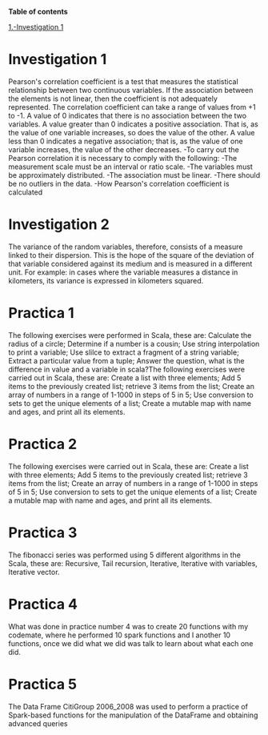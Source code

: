 **Table of contents**

[1.-Investigation 1](#Investigation-1) 

# Investigation 1
Pearson's correlation coefficient is a test that measures the statistical relationship between two continuous variables. If the association between the elements is not linear, then the coefficient is not adequately represented.
The correlation coefficient can take a range of values ​​from +1 to -1. A value of 0 indicates that there is no association between the two variables. A value greater than 0 indicates a positive association. That is, as the value of one variable increases, so does the value of the other. A value less than 0 indicates a negative association; that is, as the value of one variable increases, the value of the other decreases.
-To carry out the Pearson correlation it is necessary to comply with the following:
-The measurement scale must be an interval or ratio scale.
-The variables must be approximately distributed.
-The association must be linear.
-There should be no outliers in the data.
-How Pearson's correlation coefficient is calculated

# Investigation 2
The variance of the random variables, therefore, consists of a measure linked to their dispersion. This is the hope of the square of the deviation of that variable considered against its medium and is measured in a different unit. For example: in cases where the variable measures a distance in kilometers, its variance is expressed in kilometers squared.

# Practica 1
The following exercises were performed in Scala, these are: Calculate the radius of a circle; Determine if a number is a cousin; Use string interpolation to print a variable; Use slilce to extract a fragment of a string variable; Extract a particular value from a tuple; Answer the question, what is the difference in value and a variable in scala?The following exercises were carried out in Scala, these are: Create a list with three elements; Add 5 items to the previously created list; retrieve 3 items from the list; Create an array of numbers in a range of 1-1000 in steps of 5 in 5; Use conversion to sets to get the unique elements of a list; Create a mutable map with name and ages, and print all its elements.

# Practica 2
The following exercises were carried out in Scala, these are: Create a list with three elements; Add 5 items to the previously created list; retrieve 3 items from the list; Create an array of numbers in a range of 1-1000 in steps of 5 in 5; Use conversion to sets to get the unique elements of a list; Create a mutable map with name and ages, and print all its elements.

# Practica 3
The fibonacci series was performed using 5 different algorithms in the Scala, these are: Recursive, Tail recursion, Iterative, Iterative with variables, Iterative vector.

# Practica 4
What was done in practice number 4 was to create 20 functions with my codemate, where he performed 10 spark functions and I another 10 functions, once we did what we did was talk to learn about what each one did.

# Practica 5
The Data Frame CitiGroup 2006_2008 was used to perform a practice of Spark-based functions for the manipulation of the DataFrame and obtaining advanced queries
